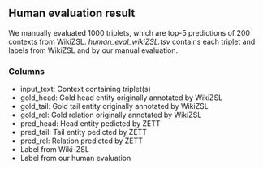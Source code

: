 ## Human evaluation result
We manually evaluated 1000 triplets, which are top-5 predictions of 200 contexts from WikiZSL. *human_eval_wikiZSL.tsv* contains each triplet and labels from WikiZSL and by our manual evaluation.

### Columns 
* input_text: Context containing triplet(s)	
* gold_head: Gold head entity originally annotated by WikiZSL  	
* gold_tail: Gold tail entity originally annotated by WikiZSL  	
* gold_rel: Gold relation originally annotated by WikiZSL  	
* pred_head: Head entity pedicted by ZETT
* pred_tail: Tail entity pedicted by ZETT
* pred_rel:	Relation predicted by ZETT
* Label from Wiki-ZSL
* Label from our human evaluation